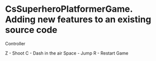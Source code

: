 # CsSuperheroPlatformerGame. Adding new features to an existing source code


Controller

Z - Shoot
C - Dash in the air
Space - Jump
R - Restart Game
